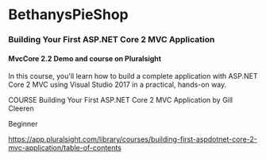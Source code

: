 # BethanysPieShop
### Building Your First ASP.NET Core 2 MVC Application
#### MvcCore 2.2 Demo and course on Pluralsight

In this course, you'll learn how to build a complete application with ASP.NET Core 2 MVC using Visual Studio 2017 in a practical, hands-on way.

COURSE
Building Your First ASP.NET Core 2 MVC Application
by Gill Cleeren

Beginner

https://app.pluralsight.com/library/courses/building-first-aspdotnet-core-2-mvc-application/table-of-contents
